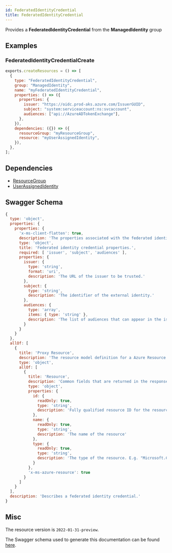 ```yaml
---
id: FederatedIdentityCredential
title: FederatedIdentityCredential
---
```

Provides a **FederatedIdentityCredential** from the **ManagedIdentity** group
## Examples
### FederatedIdentityCredentialCreate
```js
exports.createResources = () => [
  {
    type: "FederatedIdentityCredential",
    group: "ManagedIdentity",
    name: "myFederatedIdentityCredential",
    properties: () => ({
      properties: {
        issuer: "https://oidc.prod-aks.azure.com/IssuerGUID",
        subject: "system:serviceaccount:ns:svcaccount",
        audiences: ["api://AzureADTokenExchange"],
      },
    }),
    dependencies: ({}) => ({
      resourceGroup: "myResourceGroup",
      resource: "myUserAssignedIdentity",
    }),
  },
];

```
## Dependencies
- [ResourceGroup](../Resources/ResourceGroup.md)
- [UserAssignedIdentity](../ManagedIdentity/UserAssignedIdentity.md)
## Swagger Schema
```js
{
  type: 'object',
  properties: {
    properties: {
      'x-ms-client-flatten': true,
      description: 'The properties associated with the federated identity credential.',
      type: 'object',
      title: 'Federated identity credential properties.',
      required: [ 'issuer', 'subject', 'audiences' ],
      properties: {
        issuer: {
          type: 'string',
          format: 'uri',
          description: 'The URL of the issuer to be trusted.'
        },
        subject: {
          type: 'string',
          description: 'The identifier of the external identity.'
        },
        audiences: {
          type: 'array',
          items: { type: 'string' },
          description: 'The list of audiences that can appear in the issued token.'
        }
      }
    }
  },
  allOf: [
    {
      title: 'Proxy Resource',
      description: 'The resource model definition for a Azure Resource Manager proxy resource. It will not have tags and a location',
      type: 'object',
      allOf: [
        {
          title: 'Resource',
          description: 'Common fields that are returned in the response for all Azure Resource Manager resources',
          type: 'object',
          properties: {
            id: {
              readOnly: true,
              type: 'string',
              description: 'Fully qualified resource ID for the resource. Ex - /subscriptions/{subscriptionId}/resourceGroups/{resourceGroupName}/providers/{resourceProviderNamespace}/{resourceType}/{resourceName}'
            },
            name: {
              readOnly: true,
              type: 'string',
              description: 'The name of the resource'
            },
            type: {
              readOnly: true,
              type: 'string',
              description: 'The type of the resource. E.g. "Microsoft.Compute/virtualMachines" or "Microsoft.Storage/storageAccounts"'
            }
          },
          'x-ms-azure-resource': true
        }
      ]
    }
  ],
  description: 'Describes a federated identity credential.'
}
```
## Misc
The resource version is `2022-01-31-preview`.

The Swagger schema used to generate this documentation can be found [here](https://github.com/Azure/azure-rest-api-specs/tree/main/specification/msi/resource-manager/Microsoft.ManagedIdentity/preview/2022-01-31-preview/ManagedIdentity.json).
